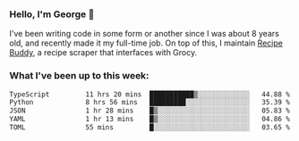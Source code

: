 ### Hello, I'm George 👋

I've been writing code in some form or another since I was about 8 years old, and recently made it my full-time job. On top of this, I maintain [Recipe Buddy](https://github.com/georgegebbett/recipe-buddy), a recipe scraper that interfaces with Grocy.  

<!--
**georgegebbett/georgegebbett** is a ✨ _special_ ✨ repository because its `README.md` (this file) appears on your GitHub profile.

Here are some ideas to get you started:

- 🔭 I’m currently working on ...
- 🌱 I’m currently learning ...
- 👯 I’m looking to collaborate on ...
- 🤔 I’m looking for help with ...
- 💬 Ask me about ...
- 📫 How to reach me: ...
- 😄 Pronouns: ...
- ⚡ Fun fact: ...
-->

### What I've been up to this week:
<!--START_SECTION:waka-->

```txt
TypeScript         11 hrs 20 mins  ███████████▒░░░░░░░░░░░░░   44.88 %
Python             8 hrs 56 mins   █████████░░░░░░░░░░░░░░░░   35.39 %
JSON               1 hr 28 mins    █▒░░░░░░░░░░░░░░░░░░░░░░░   05.83 %
YAML               1 hr 13 mins    █▒░░░░░░░░░░░░░░░░░░░░░░░   04.86 %
TOML               55 mins         █░░░░░░░░░░░░░░░░░░░░░░░░   03.65 %
```

<!--END_SECTION:waka-->
